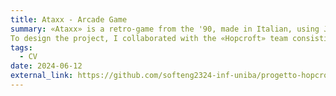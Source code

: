```yaml
---
title: Ataxx - Arcade Game
summary: «Ataxx» is a retro-game from the '90, made in Italian, using Java. 
To design the project, I collaborated with the «Hopcroft» team consisting of Yuri Tateo, Antimo Tateo, Angelo Vincenti e Francesca Palumbo.
tags:
  - CV
date: 2024-06-12
external_link: https://github.com/softeng2324-inf-uniba/progetto-hopcroft
---
```

